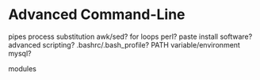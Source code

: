 Advanced Command-Line
=======================

pipes
process substitution
awk/sed?
for loops
    perl?
    paste
    install software?
    advanced scripting?
    .bashrc/.bash_profile?
    PATH variable/environment
    mysql?

modules
